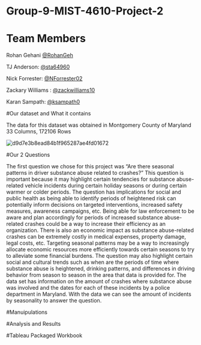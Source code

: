 # Group-9-MIST-4610-Project-2

# Team Members
Rohan Gehani [@RohanGeh](https://github.com/RohanGeh)

TJ Anderson: [@sta64960](https://github.com/sta64960)

Nick Forrester: [@NForrester02](https://github.com/NForrester02)

Zackary Williams : [@zackwilliams10](https://github.com/zackwilliams10)

Karan Sampath: [@ksampath0](https://github.com/ksampath0)

#Our dataset and What it contains

The data for this dataset was obtained in Montgomery County of Maryland
33 Columns, 172106 Rows

![d9d7e3b8ead84b1f965287ae4fd01672](https://github.com/RohanGeh/Group-9-MIST-4610-Project-2/assets/150191828/493dfa30-7449-4934-b203-40cb97b09aff)

#Our 2 Questions

The first question we chose for this project was “Are there seasonal patterns in driver substance abuse related to crashes?” This question is important because it may highlight certain tendencies for substance abuse-related vehicle incidents during certain holiday seasons or during certain warmer or colder periods. The question has implications for social and public health as being able to identify periods of heightened risk can potentially inform decisions on targeted interventions, increased safety measures, awareness campaigns, etc. Being able for law enforcement to be aware and plan accordingly for periods of increased substance abuse-related crashes could be a way to increase their efficiency as an organization. There is also an economic impact as substance abuse-related crashes can be extremely costly in medical expenses, property damage, legal costs, etc. Targeting seasonal patterns may be a way to increasingly allocate economic resources more efficiently towards certain seasons to try to alleviate some financial burdens. The question may also highlight certain social and cultural trends such as when are the periods of time where substance abuse is heightened, drinking patterns, and differences in driving behavior from season to season in the area that data is provided for. The data set has information on the amount of crashes where substance abuse was involved and the dates for each of these incidents by a police department in Maryland. With the data we can see the amount of incidents by seasonality to answer the question. 

#Manuipulations

#Analysis and Results

#Tableau Packaged Workbook
